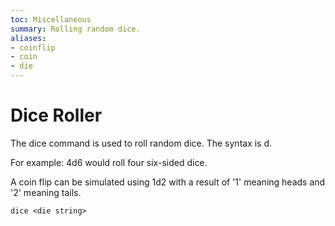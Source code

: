 ```yaml
---
toc: Miscellaneous
summary: Rolling random dice.
aliases:
- coinflip
- coin
- die
---
```

# Dice Roller

The dice command is used to roll random dice.  The syntax is <numDice>d<dieSides>.  

For example: 4d6 would roll four six-sided dice.

A coin flip can be simulated using 1d2 with a result of '1' meaning heads and '2' meaning tails.

`dice <die string>`